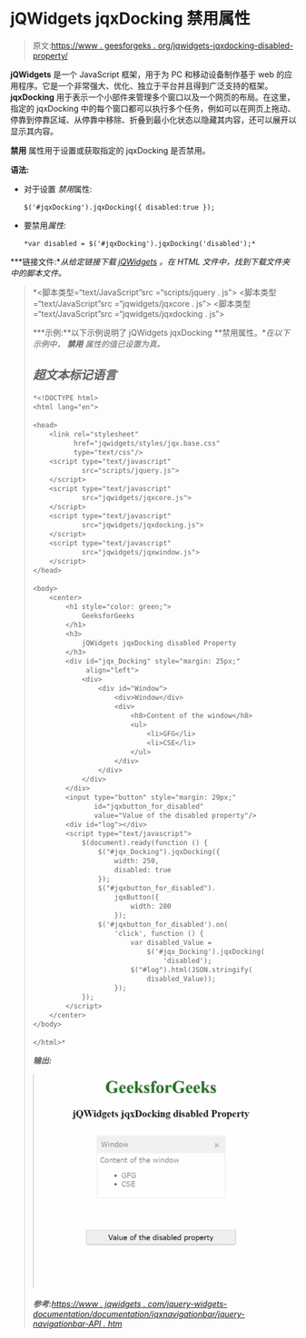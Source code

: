 # jQWidgets jqxDocking 禁用属性

> 原文:[https://www . geesforgeks . org/jqwidgets-jqxdocking-disabled-property/](https://www.geeksforgeeks.org/jqwidgets-jqxdocking-disabled-property/)

**jQWidgets** 是一个 JavaScript 框架，用于为 PC 和移动设备制作基于 web 的应用程序。它是一个非常强大、优化、独立于平台并且得到广泛支持的框架。 **jqxDocking** 用于表示一个小部件来管理多个窗口以及一个网页的布局。在这里，指定的 jqxDocking 中的每个窗口都可以执行多个任务，例如可以在网页上拖动、停靠到停靠区域、从停靠中移除、折叠到最小化状态以隐藏其内容，还可以展开以显示其内容。

**禁用** 属性用于设置或获取指定的 jqxDocking 是否禁用。

**语法:**

*   对于设置 *禁用*属性:

    ```
    $('#jqxDocking').jqxDocking({ disabled:true });  
    ```

*   要禁用*属性:*

    ```
    *var disabled = $('#jqxDocking').jqxDocking('disabled');*
    ```

***链接文件:**从给定链接下载 [jQWidgets](https://www.jqwidgets.com/download/) 。在 HTML 文件中，找到下载文件夹中的脚本文件。*

> <link rel="”stylesheet”" href="”jqwidgets/styles/jqx.base.css”" type="”text/css”"> *<脚本类型=“text/JavaScript”src =“scripts/jquery . js”></脚本>
> <脚本类型=“text/JavaScript”src =“jqwidgets/jqxcore . js”></脚本>
> <脚本类型=“text/JavaScript”src =“jqwidgets/jqxdocking . js”></脚本*

***示例:**以下示例说明了 jQWidgets jqxDocking **禁用属性。**在以下示例中， ***禁用*** 属性的值已设置为真。*

## *超文本标记语言*

```
*<!DOCTYPE html>
<html lang="en">

<head>
    <link rel="stylesheet" 
          href="jqwidgets/styles/jqx.base.css" 
          type="text/css"/>
    <script type="text/javascript" 
            src="scripts/jquery.js">
    </script>
    <script type="text/javascript" 
            src="jqwidgets/jqxcore.js">
    </script>
    <script type="text/javascript" 
            src="jqwidgets/jqxdocking.js">
    </script>
    <script type="text/javascript" 
            src="jqwidgets/jqxwindow.js">
    </script>
</head>

<body>
    <center>
        <h1 style="color: green;">
            GeeksforGeeks
        </h1>
        <h3>
            jQWidgets jqxDocking disabled Property
        </h3>
        <div id="jqx_Docking" style="margin: 25px;" 
             align="left">
            <div>
                <div id="Window">
                    <div>Window</div>
                    <div>
                        <h8>Content of the window</h8>
                        <ul>
                            <li>GFG</li>
                            <li>CSE</li>
                        </ul>
                    </div>
                </div>
            </div>
        </div>
        <input type="button" style="margin: 29px;" 
               id="jqxbutton_for_disabled" 
               value="Value of the disabled property"/>
        <div id="log"></div>
        <script type="text/javascript">
            $(document).ready(function () {
                $("#jqx_Docking").jqxDocking({
                    width: 250,
                    disabled: true
                });
                $("#jqxbutton_for_disabled").
                    jqxButton({
                        width: 280
                    });
                $('#jqxbutton_for_disabled').on(
                    'click', function () {
                        var disabled_Value =
                            $('#jqx_Docking').jqxDocking(
                                'disabled');
                        $("#log").html(JSON.stringify(
                            disabled_Value));
                    });
            });
        </script>
    </center>
</body>

</html>*
```

***输出:***

*![](img/f41ac3adabb2a3799038955d46a23ff1.png)*

***参考:**[https://www . jqwidgets . com/jquery-widgets-documentation/documentation/jqxnavigationbar/jquery-navigationbar-API . htm](https://www.jqwidgets.com/jquery-widgets-documentation/documentation/jqxdocking/jquery-docking-api.htm)*